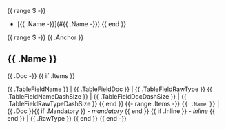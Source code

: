 <!-- TOC -->
{{ range $ -}}
- [{{ .Name -}}](#{{ .Name -}})
{{ end }}

{{ range $ -}}
{{ .Anchor }}
## {{ .Name }}

{{ .Doc -}}
{{ if .Items }}

{{ .TableFieldName }} | {{ .TableFieldDoc }} | {{ .TableFieldRawType }}
{{ .TableFieldNameDashSize }} | {{ .TableFieldDocDashSize }} | {{ .TableFieldRawTypeDashSize }}
{{ end }}
{{- range .Items -}}
`{{ .Name }}` | {{ .Doc }}{{ if .Mandatory }} - *mandatory* {{ end }} {{ if .Inline }} - *inline* {{ end }} | {{ .RawType }}
{{ end }}
{{ end -}}
